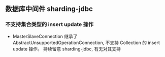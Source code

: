  ## 数据库中间件 sharding-jdbc
 ### 不支持集合类型的 insert update 操作 
 - MasterSlaveConnection 继承了 AbstractUnsupportedOperationConnection, 不支持 Collection<String> 的 insert update 操作。
 持续留意 sharding-jdbc, 有无对其支持 